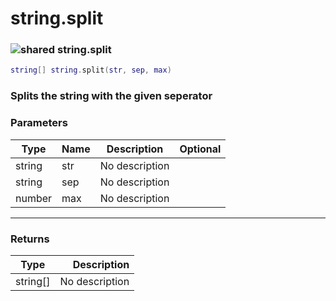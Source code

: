 # string.split

### ![shared](../../home/string\_ext/.gitbook/assets/shared.png) string.split

```lua
string[] string.split(str, sep, max)
```

### Splits the string with the given seperator

### Parameters

| Type   | Name | Description    | Optional |
| ------ | ---- | -------------- | -------: |
| string | str  | No description |          |
| string | sep  | No description |          |
| number | max  | No description |          |

***

### Returns

| Type      |    Description |
| --------- | -------------: |
| string\[] | No description |
